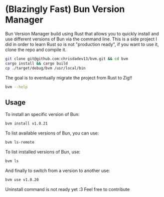 # (Blazingly Fast) Bun Version Manager 

Bun Version Manager build using Rust that allows you to quickly install and use different versions of Bun via the command line. This is a side project I did in order to learn Rust so is not "production ready", if you want to use it, clone the repo and compile it.

```bash
git clone git@github.com:chrisdadev13/bvm.git && cd bvm 
cargo install && cargo build
cp ./target/debug/bvm /usr/local/bin
```  

The goal is to eventually migrate the project from Rust to Zig!!

```bash
bvm --help
```

## Usage

To install an specific version of Bun:
```bash
bvm install v1.0.21
```

To list available versions of Bun, you can use:
```bash
bvm ls-remote
```

To list installed versions of Bun, use: 
```bash
bvm ls
```

And finally to switch from a version to another use:
```bash
bvm use v1.0.20
```

Uninstall command is not ready yet :3 Feel free to contribute

